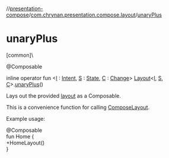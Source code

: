 //[presentation-compose](../../index.md)/[com.chrynan.presentation.compose.layout](index.md)/[unaryPlus](unary-plus.md)

# unaryPlus

[common]\

@Composable

inline operator fun &lt;[I](unary-plus.md) : [Intent](../../../presentation-core/presentation-core/com.chrynan.presentation/-intent/index.md), [S](unary-plus.md) : [State](../../../presentation-core/presentation-core/com.chrynan.presentation/-state/index.md), [C](unary-plus.md) : [Change](../../../presentation-core/presentation-core/com.chrynan.presentation/-change/index.md)&gt; [Layout](-layout/index.md)&lt;[I](unary-plus.md), [S](unary-plus.md), [C](unary-plus.md)&gt;.[unaryPlus](unary-plus.md)()

Lays out the provided [layout](layout.md) as a Composable.

This is a convenience function for calling [ComposeLayout](-compose-layout.md).

Example usage:

@Composable\
fun Home {\
    +HomeLayout()\
}
